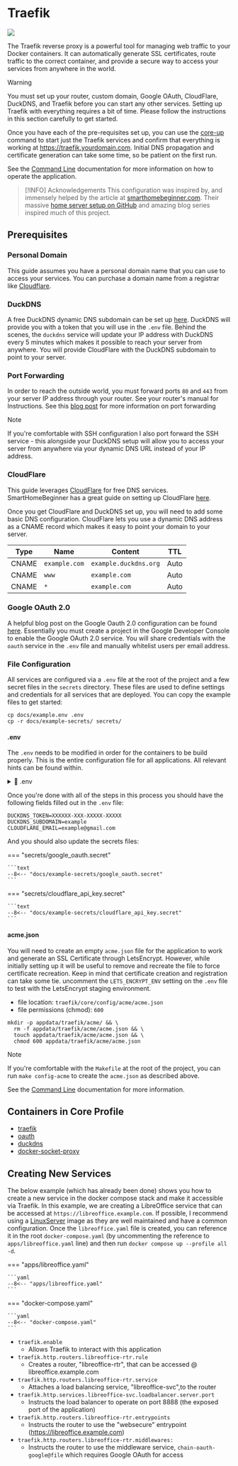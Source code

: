 # Traefik

![](https://i.imgur.com/JVARxB6.png)

The Traefik reverse proxy is a powerful tool for managing web traffic to your
Docker containers. It can automatically generate SSL certificates, route traffic
to the correct container, and provide a secure way to access your services from
anywhere in the world.

> [!WARNING]
>
> You must set up your router, custom domain, Google OAuth, CloudFlare,
> DuckDNS, and Traefik before you can start any other services. Setting
> up Traefik with everything requires a bit of time. Please follow the
> instructions in this section carefully to get started.
>
> Once you have each of the pre-requisites set up, you can use the
> [core-up](cli.md#core-up) command to start just the Traefik services
> and confirm that everything is working at https://traefik.yourdomain.com.
> Initial DNS propagation and certificate generation can take some time, so
> be patient on the first run.
>
> See the [Command Line](cli.md) documentation for more information on how to
> operate the application.

> [!INFO] Acknowledgements
> This configuration was inspired by, and
> immensely helped by the article at
> [smarthomebeginner.com](https://www.smarthomebeginner.com/traefik-docker-compose-guide-2024/).
> Their massive [home server setup on GitHub](https://github.com/htpcBeginner/docker-traefik)
> and amazing blog series inspired much of this project.

## Prerequisites

### Personal Domain

This guide assumes you have a personal domain name that you can use to
access your services. You can purchase a domain name from a registrar
like [Cloudflare](https://www.cloudflare.com/products/registrar/).

### DuckDNS

A free DuckDNS dynamic DNS subdomain can be set up [here](https://www.duckdns.org).
DuckDNS will provide you with a token that you will use in the `.env` file.
Behind the scenes, the `duckdns` service will update your IP address with DuckDNS
every 5 minutes which makes it possible to reach your server from anywhere. You will
provide CloudFlare with the DuckDNS subdomain to point to your server.

### Port Forwarding

In order to reach the outside world, you must forward ports `80` and `443`
from your server IP address through your router. See your router's manual
for Instructions. See this [blog post](https://nordvpn.com/blog/open-ports-on-router/)
for more information on port forwarding

> [!NOTE]
> If you're comfortable with SSH configuration I also port forward the SSH
> service - this alongside your DuckDNS setup will allow you to access your
> server from anywhere via your dynamic DNS URL instead of your IP address.

### CloudFlare

This guide leverages [CloudFlare](https://cloudflare.com/) for free
DNS services. SmartHomeBeginner has a great guide on setting up CloudFlare
[here](https://www.smarthomebeginner.com/cloudflare-settings-for-traefik-docker/).

Once you get CloudFlare and DuckDNS set up, you will need to add some basic DNS
configuration. CloudFlare lets you use a dynamic DNS address as a CNAME record
which makes it easy to point your domain to your server.

| Type  | Name          | Content               | TTL  |
| ----- | ------------- | --------------------- | ---- |
| CNAME | `example.com` | `example.duckdns.org` | Auto |
| CNAME | `www`         | `example.com`         | Auto |
| CNAME | `*`           | `example.com`         | Auto |

### Google OAuth 2.0

A helpful blog post on the Google Oauth 2.0 configuration can be
found [here](https://www.smarthomebeginner.com/traefik-forward-auth-google-oauth-2022/).
Essentially you must create a project in the Google Developer Console to enable
the Google OAuth 2.0 service. You will share credentials with the `oauth` service
in the `.env` file and manually whitelist users per email address.

### File Configuration

All services are configured via a `.env` file at the root of the project and a few secret
files in the `secrets` directory. These files are used to define settings and credentials
for all services that are deployed. You can copy the example files to get started:

```shell
cp docs/example.env .env
cp -r docs/example-secrets/ secrets/
```

#### .env

The `.env` needs to be modified in order for the containers to be build
properly. This is the entire configuration file for all applications.
All relevant hints can be found within.

<details><summary>📄 .env</summary>
<p>

```shell
--8<-- "docs/example.env"
```

</p>
</details>

Once you're done with all of the steps in this process you should have the following
fields filled out in the `.env` file:

```text
DUCKDNS_TOKEN=XXXXXX-XXX-XXXXX-XXXXX
DUCKDNS_SUBDOMAIN=example
CLOUDFLARE_EMAIL=example@gmail.com
```

And you should also update the secrets files:

=== "secrets/google_oauth.secret"

    ```text
    --8<-- "docs/example-secrets/google_oauth.secret"
    ```

=== "secrets/cloudflare_api_key.secret"

    ```text
    --8<-- "docs/example-secrets/cloudflare_api_key.secret"
    ```

#### acme.json

You will need to create an empty `acme.json` file for the
application to work and generate an SSL Certificate through LetsEncrypt.
However, while initially setting up it will be useful to remove and recreate the file to force
certificate recreation. Keep in mind that certificate creation and registration can take some tie.
uncomment the `LETS_ENCRYPT_ENV` setting on the `.env` file to test with the
LetsEncrypt staging environment.

- file location: `traefik/core/config/acme/acme.json`
- file permissions (chmod): `600`

```shell
mkdir -p appdata/traefik/acme/ && \
  rm -f appdata/traefik/acme/acme.json && \
  touch appdata/traefik/acme/acme.json && \
  chmod 600 appdata/traefik/acme/acme.json
```

> [!NOTE]
> If you're comfortable with the `Makefile` at the root of the project, you can run
> `make config-acme` to create the `acme.json` as described above.
>
> See the [Command Line](cli.md) documentation for more information.

## Containers in Core Profile

- [traefik](applications/core.md#traefik)
- [oauth](applications/core.md#oauth)
- [duckdns](applications/core.md#duckdns)
- [docker-socket-proxy](applications/core.md#docker-socket-proxy)

## Creating New Services

The below example (which has already been done) shows you how to create a
new service in the docker compose stack and make it accessible via Traefik.
In this example, we are creating a LibreOffice service that can be accessed
at `https://libreoffice.example.com`. If possible, I recommend using a
[LinuxServer](https://github.com/linuxserver) image as they are well
maintained and have a common configuration. Once the `libreoffice.yaml` file
is created, you can reference it in the root `docker-compose.yaml` (by uncommenting
the reference to `apps/libreoffice.yaml` line) and then run
`docker compose up --profile all -d`.

=== "apps/libreoffice.yaml"

    ```yaml
    --8<-- "apps/libreoffice.yaml"
    ```

=== "docker-compose.yaml"

    ```yaml
    --8<-- "docker-compose.yaml"
    ```

- `traefik.enable`
    - Allows Traefik to interact with this application
- `traefik.http.routers.libreoffice-rtr.rule`
    - Creates a router, "libreoffice-rtr", that can be accessed @ libreoffice.example.com
- `traefik.http.routers.libreoffice-rtr.service`
    - Attaches a load balancing service, "libreoffice-svc",to the router
- `traefik.http.services.libreoffice-svc.loadbalancer.server.port`
    - Instructs the load balancer to operate on port 8888 (the exposed port of the application)
- `traefik.http.routers.libreoffice-rtr.entrypoints`
    - Instructs the router to use the "websecure" entrypoint (https://libreoffice.example.com)
- `traefik.http.routers.libreoffice-rtr.middlewares:`
    - Instructs the router to use the middleware service, `chain-oauth-google@file`
      which requires Google OAuth for access
